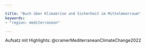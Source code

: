 ```yaml
---

title: "Buch über Klimakrise und Sicherheit im Mittelmeerraum"
keywords:
- "region: mediterranean"

---
```


Aufsatz mit Highlights: @cramerMediterraneanClimateChange2022 